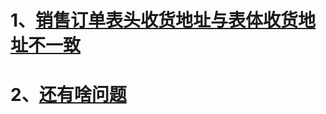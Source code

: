 # 1、[销售订单表头收货地址与表体收货地址不一致](\/DOCS\/销售订单表头表体收货地址不一致.md)

# 2、[还有啥问题](..\QAS\DOCS\销售订单表头表体收货地址不一致.md)



 



